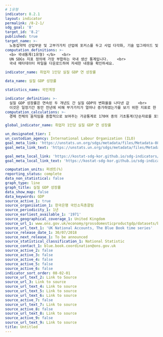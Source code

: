 ```yaml
---
# 1유형 
indicator: 8.2.1
layout: indicator
permalink: /8-2-1/
sdg_goal: '8'
target_id: '8.2'
published: true
target_name: >-
  노동집약적 산업부문 및 고부가가치 산업에 포커스를 두고 사업 다각화, 기술 업그레이드 및 혁신으로 생산성 향상
computation_definitions: >-
  <b> 국내통계(1유형) </b>   <br>
  UN SDGs 지표 정의에 가장 부합하는 국내 생산 통계입니다.    <br>
  국내 메타데이터 파일을 다운로드하여 자세한 내용을 확인하세요.

indicator_name: 취업자 1인당 실질 GDP 연 성장률

data_name: 실질 GDP 성장률

statistics_name: 국민계정

indicator_definition: >-
  실질 GDP 성장률은 연속된 두 개년도 간 실질 GDP의 변화율을 나타낸 값    <br>
  이것은 일정기간 동안 전년에 비해 부가가치가 얼마나 증가하였는가를 보기 위한 지표로 한 나라의 경제 성과를 측정하는 중요한 척도임
computation_calculations: >-
  경제 전체의 움직임을 종합적으로 보여주는 가공통계로 170여 종의 기초통계(단순자료를 포함하면 300여종)를 토대로 총산출, 중간투입액을 구하고 총산출에서 중간투입액을 차감하여 부가가치 산출

global_indicator_name: 취업자 1인당 실질 GDP 연 성장률

un_designated_tier: I
un_custodian_agency: International Labour Organization (ILO)
goal_meta_link: 'https://unstats.un.org/sdgs/metadata/files/Metadata-08-02-01.pdf'
goal_meta_link_text: 'https://unstats.un.org/sdgs/metadata/files/Metadata-08-02-01.pdf'

goal_meta_local_link: 'https://kostat-sdg-kor.github.io/sdg-indicators/public/data/Metadata-08-02-01_KOR.pdf'
goal_meta_local_link_text: 'https://kostat-sdg-kor.github.io/sdg-indicators/public/data/Metadata-08-02-01_KOR.pdf'

computation_units: 퍼센트(%)
reporting_status: complete
data_non_statistical: false
graph_type: line
graph_title: 실질 GDP 성장률
data_show_map: false
data_keywords: GDP
source_active_1: true
source_organisation_1: 한국은행 국민소득총괄팀
source_periodicity_1: 1년
source_earliest_available_1: '1971'
source_geographical_coverage_1: United Kingdom
source_url_1: www.ons.gov.uk/economy/grossdomesticproductgdp/datasets/bluebook
source_url_text_1: 'UK National Accounts, The Blue Book time series'
source_release_date_1: 30/07/2018
source_next_release_1: To be announced
source_statistical_classification_1: National Statistic
source_contact_1: blue.book.coordination@ons.gov.uk
source_active_2: false
source_active_3: false
source_active_4: false
source_active_5: false
source_active_6: false
indicator_sort_order: 08-02-01
source_url_text_2: Link to Source
source_url_3: Link to source
source_url_text_4: Link to source
source_url_text_5: Link to source
source_url_text_6: Link to source
source_active_7: false
source_url_text_7: Link to source
source_active_8: false
source_url_text_8: Link to source
source_active_9: false
source_url_text_9: Link to source
title: Untitled
---
```



